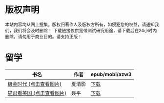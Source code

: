 # 版权声明

本站内容均从网上搜集，版权归著作人及版权方所有，如侵犯您的权益，请通知我们，我们将会及时删除！ 下载链接仅供宽带测试研究用途，请下载后在24小时内删除，请勿用于商业目的。请支持正版！

# 留学

| 书名 | 作者 | epub/mobi/azw3 |
| --- | --- | --- |
| [镀金时代 (点击查看图片)](https://www.dushupai.com/attachment/2024/06/06/8fa377dbabe1bc2d.jpg) | 夏清影 | [下载](https://url89.ctfile.com/f/31084289-1357032676-8550ac?p=8866) |
| [猫眼看美国 (点击查看图片)](https://www.dushupai.com/attachment/2024/06/01/d330cf9169d20426.jpg) | 聂平 | [下载](https://url89.ctfile.com/f/31084289-1357006549-1a4441?p=8866) |
